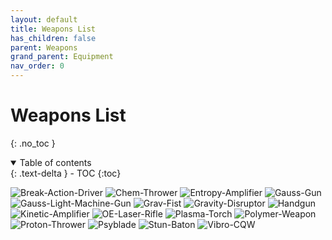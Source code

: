 ```yaml
---
layout: default
title: Weapons List
has_children: false
parent: Weapons
grand_parent: Equipment
nav_order: 0
---
```

# Weapons List
{: .no_toc }

<details open markdown="block">
  <summary>
    Table of contents
  </summary>
  {: .text-delta }
- TOC
{:toc}
</details>

![Break-Action-Driver](Game/Blocks/Break-Action-Driver)
![Chem-Thrower](Game/Blocks/Chem-Thrower)
![Entropy-Amplifier](Game/Blocks/Entropy-Amplifier)
![Gauss-Gun](Game/Blocks/Gauss-Gun)
![Gauss-Light-Machine-Gun](Game/Blocks/Gauss-Light-Machine-Gun)
![Grav-Fist](Game/Blocks/Grav-Fist)
![Gravity-Disruptor](Game/Blocks/Gravity-Disruptor)
![Handgun](Game/Blocks/Handgun)
![Kinetic-Amplifier](Game/Blocks/Kinetic-Amplifier)
![OE-Laser-Rifle](Game/Blocks/OE-Laser-Rifle)
![Plasma-Torch](Game/Blocks/Plasma-Torch)
![Polymer-Weapon](Game/Blocks/Polymer-Weapon)
![Proton-Thrower](Game/Blocks/Proton-Thrower)
![Psyblade](Game/Blocks/Psyblade)
![Stun-Baton](Game/Blocks/Stun-Baton)
![Vibro-CQW](Game/Blocks/Vibro-CQW)